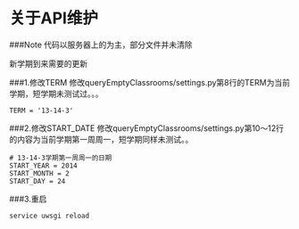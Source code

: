 关于API维护
======
###Note
代码以服务器上的为主，部分文件并未清除

新学期到来需要的更新

###1.修改TERM
修改queryEmptyClassrooms/settings.py第8行的TERM为当前学期，短学期未测试过。。。
```
TERM = '13-14-3'
```

###2.修改START_DATE
修改queryEmptyClassrooms/settings.py第10～12行的内容为当前学期第一周周一，短学期同样未测试。。
```
# 13-14-3学期第一周周一的日期
START_YEAR = 2014
START_MONTH = 2
START_DAY = 24
```

###3.重启
```
service uwsgi reload
```